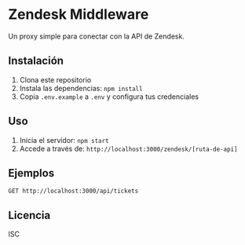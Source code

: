 # Zendesk Middleware

Un proxy simple para conectar con la API de Zendesk.

## Instalación

1. Clona este repositorio
2. Instala las dependencias: `npm install`
3. Copia `.env.example` a `.env` y configura tus credenciales

## Uso

1. Inicia el servidor: `npm start`
2. Accede a través de: `http://localhost:3000/zendesk/[ruta-de-api]`

## Ejemplos

```
GET http://localhost:3000/api/tickets
```

## Licencia

ISC 